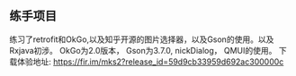 ## 练手项目 ##
练习了retrofit和OkGo,以及知乎开源的图片选择器，以及Gson的使用。以及Rxjava初涉。
OkGo为2.0版本，
Gson为3.7.0, 
nickDialog，
QMUI的使用。
下载体验地址: https://fir.im/mks2?release_id=59d9cb33959d692ac300000c
